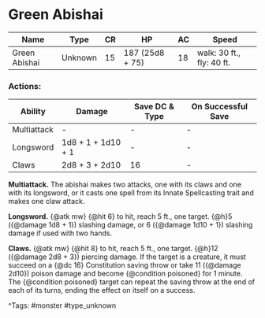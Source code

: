 # Green Abishai

| Name | Type | CR | HP | AC | Speed |
|------|------|----|----|----|-------|
| Green Abishai | Unknown | 15 | 187 (25d8 + 75) | 18 | walk: 30 ft., fly: 40 ft. |

### Actions:

| Ability | Damage | Save DC & Type | On Successful Save |
|---------|--------|----------------|--------------------|
| Multiattack | - | - | - |
| Longsword | 1d8 + 1 + 1d10 + 1 | - | - |
| Claws | 2d8 + 3 + 2d10 | 16 | - |


**Multiattack.** The abishai makes two attacks, one with its claws and one with its longsword, or it casts one spell from its Innate Spellcasting trait and makes one claw attack.

**Longsword.** {@atk mw} {@hit 6} to hit, reach 5 ft., one target. {@h}5 ({@damage 1d8 + 1}) slashing damage, or 6 ({@damage 1d10 + 1}) slashing damage if used with two hands.

**Claws.** {@atk mw} {@hit 8} to hit, reach 5 ft., one target. {@h}12 ({@damage 2d8 + 3}) piercing damage. If the target is a creature, it must succeed on a {@dc 16} Constitution saving throw or take 11 ({@damage 2d10}) poison damage and become {@condition poisoned} for 1 minute. The {@condition poisoned} target can repeat the saving throw at the end of each of its turns, ending the effect on itself on a success.

^Tags: #monster #type_unknown